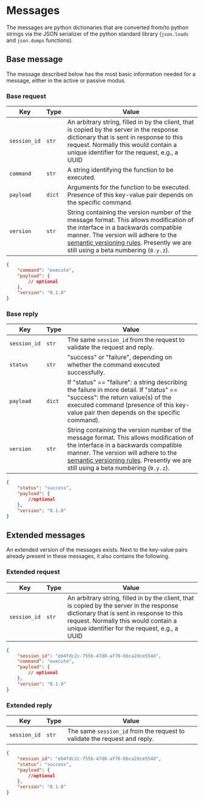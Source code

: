 # Messages

The messages are python dictionaries that are converted from/to python strings via the JSON serializer of the python standard library (`json.loads` and `json.dumps` functions).

## Base message

The message described below has the most basic information needed for a message, either in the active or passive modus.

### Base request

| Key | Type | Value |
| --- | --- | --- |
| `session_id` | `str` | An arbitrary string, filled in by the client, that is copied by the server in the response dictionary that is sent in response to this request. Normally this would contain a unique identifier for the request, e.g., a UUID |
| `command` | `str` | A string identifying the function to be executed. |
| `payload` | `dict` | Arguments for the function to be executed. Presence of this key-value pair depends on the specific command. |
| `version` | `str` | String containing the version number of the message format. This allows modification of the interface in a backwards compatible manner. The version will adhere to the [semantic versioning rules](<https://semver.org/>). Presently we are still using a beta numbering (`0.y.z`). |

```json
{
    "command": "execute",
    "payload": {
        // optional
    },
    "version": "0.1.0"
}
```

### Base reply

| Key | Type | Value |
| --- | --- | --- |
| `session_id` | `str` | The same `session_id` from the request to validate the request and reply. |
| `status` | `str` | "success" or "failure", depending on whether the command executed successfully. |
| `payload` | `dict` | If "status" == "failure": a string describing the failure in more detail. If "status" == "success": the return value(s) of the executed command (presence of this key-value pair then depends on the specific command). |
| `version` | `str` | String containing the version number of the message format. This allows modification of the interface in a backwards compatible manner. The version will adhere to the [semantic versioning rules](<https://semver.org/>). Presently we are still using a beta numbering (`0.y.z`). |

```json
{
    "status": "success",
    "payload": {
        //optional
    },
    "version": "0.1.0"
}
```

## Extended messages

An extended version of the messages exists. Next to the key-value pairs already present in these messages, it also contains the following.

### Extended request

| Key | Type | Value |
| --- | --- | --- |
| `session_id` | `str` | An arbitrary string, filled in by the client, that is copied by the server in the response dictionary that is sent in response to this request. Normally this would contain a unique identifier for the request, e.g., a UUID |

```json
{
    "session_id": "eb4fdc2c-755b-47d8-af76-bbca2dce554d",
    "command": "execute",
    "payload": {
        // optional
    },
    "version": "0.1.0"
}
```

### Extended reply

| Key | Type | Value |
| --- | --- | --- |
| `session_id` | `str` | The same `session_id` from the request to validate the request and reply. |

```json
{
    "session_id": "eb4fdc2c-755b-47d8-af76-bbca2dce554d",
    "status": "success",
    "payload": {
        //optional
    },
    "version": "0.1.0"
}
```
